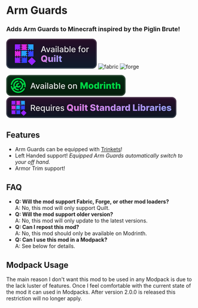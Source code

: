 <div>
<h1>Arm Guards</h1>
<h3>Adds Arm Guards to Minecraft inspired by the Piglin Brute!</h3>

<a href="https://quiltmc.org/en/install" rel="noopener nofollow ugc"><img src="https://raw.githubusercontent.com/intergrav/devins-badges/v3/assets/cozy/supported/quilt_vector.svg" alt="quilt"></a>
<img src="https://raw.githubusercontent.com/intergrav/devins-badges/v3/assets/cozy/unsupported/fabric_vector.svg" alt="fabric">
<img src="https://raw.githubusercontent.com/intergrav/devins-badges/v3/assets/cozy/unsupported/forge_vector.svg" alt="forge">

<a href="https://modrinth.com/mod/arm-guards" rel="noopener nofollow ugc"><img src="https://raw.githubusercontent.com/intergrav/devins-badges/v3/assets/compact/available/modrinth_vector.svg" alt="modrinth"></a>
<a href="https://modrinth.com/mod/qsl" rel="noopener nofollow ugc"><img src="https://raw.githubusercontent.com/intergrav/devins-badges/v3/assets/compact/requires/quilt-standard-libraries_vector.svg" alt="qsl"></a>
</div>
<h2>Features</h2>
<ul>
<li>Arm Guards can be equipped with <a href="https://modrinth.com/mod/trinkets" rel="noopener nofollow ugc">Trinkets</a>!</li>
<li>Left Handed support! <i>Equipped Arm Guards automatically switch to your off hand.</i></li>
<li>Armor Trim support!</li>
</ul>

<h2>FAQ</h2>
<ul>
<li><b>Q: Will the mod support Fabric, Forge, or other mod loaders?</b><br>A: No, this mod will only support Quilt.</li>
<li><b>Q: Will the mod support older version?</b><br>A: No, this mod will only update to the latest versions.</li>
<li><b>Q: Can I repost this mod?</b><br>A: No, this mod should only be available on Modrinth.</li>
<li><b>Q: Can I use this mod in a Modpack?</b><br>A: See below for details.</li>
</ul>

<h2>Modpack Usage</h2>

The main reason I don't want this mod to be used in any Modpack is due to the lack luster of features. Once I feel comfortable with the current state of the mod it can used in Modpacks. After version 2.0.0 is released this restriction will no longer apply.
